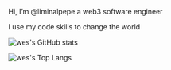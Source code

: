 Hi, I’m @liminalpepe a web3 software engineer

I use my code skills to change the world


![wes's GitHub stats](https://github-readme-stats-lyart-rho-41.vercel.app/api?username=wesklei\&include_all_commits=true\&hide_title=true\&bg_color=30,e96443,904e95\&title_color=fff\&text_color=fff)

![wes's Top Langs](https://github-readme-stats-lyart-rho-41.vercel.app/api/top-langs/?username=wesklei\&bg_color=30,e96443,904e95\&title_color=fff\&text_color=fff)

